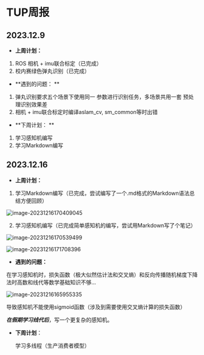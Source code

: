 # TUP周报

## 2023.12.9

* **上周计划：**

1. ROS 相机 + imu联合标定（已完成） 
2. 校内赛绿色弹丸识别（已完成）  

* **遇到的问题： **

1. 弹丸识别要求五个场景下使用同一 参数进行识别任务，多场景共用一套 预处理识别效果差
2. 相机 + imu联合标定时编译aslam_cv, sm_common等时出错  

* **下周计划： **

1. 学习感知机编写 
2. 学习Markdown编写

## 2023.12.16

* **上周计划：**

1. 学习Markdown编写（已完成，尝试编写了一个.md格式的Markdown语法总结方便回顾）

![image-20231216170409045](/home/kano/.config/Typora/typora-user-images/image-20231216170409045.png)

2. 学习感知机编写（已完成简单感知机的编写，尝试用Markdown写了个笔记）

![image-20231216170539499](/home/kano/.config/Typora/typora-user-images/image-20231216170539499.png)

![image-20231216171708396](/home/kano/.config/Typora/typora-user-images/image-20231216171708396.png)

* **遇到的问题：**

在学习感知机时，损失函数（极大似然估计法和交叉熵）和反向传播随机梯度下降法时高数和线代等数学基础知识不够...

![image-20231216165955335](/home/kano/.config/Typora/typora-user-images/image-20231216165955335.png)

导致感知机不能使用sigmoid函数（涉及到需要使用交叉熵计算的损失函数）

***在假期学习线代后***，写一个更复杂的感知机。

* **下周计划**：

  学习多线程（生产消费者模型）

